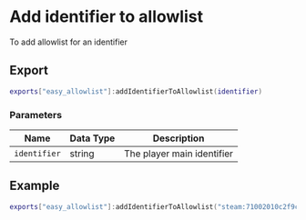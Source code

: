 # Add identifier to allowlist

To add allowlist for an identifier

## Export

```lua
exports["easy_allowlist"]:addIdentifierToAllowlist(identifier)
```

### Parameters

| Name         | Data Type | Description                |
| ------------ | --------- | -------------------------- |
| `identifier` | string    | The player main identifier |

## Example

```lua
exports["easy_allowlist"]:addIdentifierToAllowlist("steam:71002010c2f9c5d")
```
